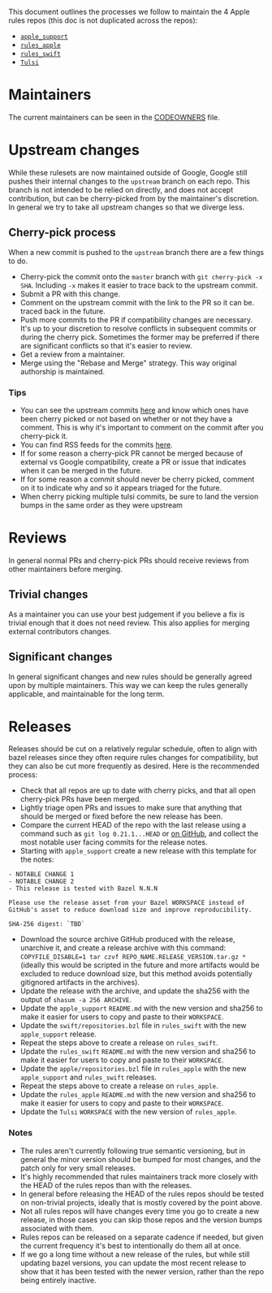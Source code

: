 This document outlines the processes we follow to maintain the 4 Apple
rules repos (this doc is not duplicated across the repos):

- [`apple_support`](https://github.com/bazelbuild/apple_support)
- [`rules_apple`](https://github.com/bazelbuild/rules_apple)
- [`rules_swift`](https://github.com/bazelbuild/rules_swift)
- [`Tulsi`](https://github.com/bazelbuild/tulsi)

# Maintainers

The current maintainers can be seen in the [CODEOWNERS](CODEOWNERS)
file.

# Upstream changes

While these rulesets are now maintained outside of Google, Google still
pushes their internal changes to the `upstream` branch on each repo.
This branch is not intended to be relied on directly, and does not
accept contribution, but can be cherry-picked from by the maintainer's
discretion. In general we try to take all upstream changes so that we
diverge less.

## Cherry-pick process

When a new commit is pushed to the `upstream` branch there are a few
things to do.

- Cherry-pick the commit onto the `master` branch with `git cherry-pick -x
  SHA`. Including `-x` makes it easier to trace back to the upstream
  commit.
- Submit a PR with this change.
- Comment on the upstream commit with the link to the PR so it can be.
  traced back in the future.
- Push more commits to the PR if compatibility changes are necessary.
  It's up to your discretion to resolve conflicts in subsequent commits
  or during the cherry pick. Sometimes the former may be preferred if
  there are significant conflicts so that it's easier to review.
- Get a review from a maintainer.
- Merge using the "Rebase and Merge" strategy. This way original
  authorship is maintained.

### Tips

- You can see the upstream commits
  [here](https://github.com/bazelbuild/rules_apple/compare/upstream) and
  know which ones have been cherry picked or not based on whether or not
  they have a comment. This is why it's important to comment on the
  commit after you cherry-pick it.
- You can find RSS feeds for the commits
  [here](https://github.com/bazelbuild/rules_apple/commits/upstream.atom).
- If for some reason a cherry-pick PR cannot be merged because of
  external vs Google compatibility, create a PR or issue that indicates
  when it can be merged in the future.
- If for some reason a commit should never be cherry picked, comment on
  it to indicate why and so it appears triaged for the future.
- When cherry picking multiple tulsi commits, be sure to land the
  version bumps in the same order as they were upstream

# Reviews

In general normal PRs and cherry-pick PRs should receive reviews from
other maintainers before merging.

## Trivial changes

As a maintainer you can use your best judgement if you believe a fix is
trivial enough that it does not need review. This also applies for
merging external contributors changes.

## Significant changes

In general significant changes and new rules should be generally agreed
upon by multiple maintainers. This way we can keep the rules generally
applicable, and maintainable for the long term.

# Releases

Releases should be cut on a relatively regular schedule, often to align
with bazel releases since they often require rules changes for
compatibility, but they can also be cut more frequently as desired. Here
is the recommended process:

- Check that all repos are up to date with cherry picks, and that all
  open cherry-pick PRs have been merged.
- Lightly triage open PRs and issues to make sure that anything that
  should be merged or fixed before the new release has been.
- Compare the current HEAD of the repo with the last release using a
  command such as `git log 0.21.1...HEAD` or [on
  GitHub](https://github.com/bazelbuild/rules_apple/compare/0.21.1...HEAD),
  and collect the most notable user facing commits for the release
  notes.
- Starting with `apple_support` create a new release with this template
  for the notes:

```
- NOTABLE CHANGE 1
- NOTABLE CHANGE 2
- This release is tested with Bazel N.N.N

Please use the release asset from your Bazel WORKSPACE instead of
GitHub's asset to reduce download size and improve reproducibility.

SHA-256 digest: `TBD`
```

- Download the source archive GitHub produced with the release,
  unarchive it, and create a release archive with this command:
  `COPYFILE_DISABLE=1 tar czvf REPO_NAME.RELEASE_VERSION.tar.gz *` (ideally
  this would be scripted in the future and more artifacts would be excluded to
  reduce download size, but this method avoids potentially gitignored artifacts
  in the archives).
- Update the release with the archive, and update the sha256 with the
  output of `shasum -a 256 ARCHIVE`.
- Update the `apple_support` `README.md` with the new version and sha256
  to make it easier for users to copy and paste to their `WORKSPACE`.
- Update the `swift/repositories.bzl` file in `rules_swift` with the new
  `apple_support` release.
- Repeat the steps above to create a release on `rules_swift`.
- Update the `rules_swift` `README.md` with the new version and sha256
  to make it easier for users to copy and paste to their `WORKSPACE`.
- Update the `apple/repositories.bzl` file in `rules_apple` with the new
  `apple_support` and `rules_swift` releases.
- Repeat the steps above to create a release on `rules_apple`.
- Update the `rules_apple` `README.md` with the new version and sha256
  to make it easier for users to copy and paste to their `WORKSPACE`.
- Update the `Tulsi` `WORKSPACE` with the new version of `rules_apple`.

### Notes

- The rules aren't currently following true semantic versioning, but in
  general the minor version should be bumped for most changes, and the
  patch only for very small releases.
- It's highly recommended that rules maintainers track more closely with
  the HEAD of the rules repos than with the releases.
- In general before releasing the HEAD of the rules repos should be
  tested on non-trivial projects, ideally that is mostly covered by the
  point above.
- Not all rules repos will have changes every time you go to create a
  new release, in those cases you can skip those repos and the version
  bumps associated with them.
- Rules repos can be released on a separate cadence if needed, but given
  the current frequency it's best to intentionally do them all at once.
- If we go a long time without a new release of the rules, but while
  still updating bazel versions, you can update the most recent release
  to show that it has been tested with the newer version, rather than
  the repo being entirely inactive.
